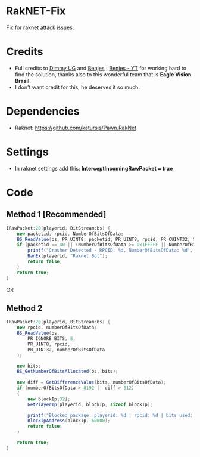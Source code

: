 # RakNET-Fix
Fix for raknet attack issues.

# Credits
- Full credits to [Dimmy UG](https://github.com/dimmyi) and [Benjes](https://discord.com/users/714694009703890944) | [Benjes - YT](https://www.youtube.com/channel/UCTNDUi-7mRcSr9zXfYiLsuQ) for working hard to find the solution, thanks also to this wonderful team that is **Eagle Vision Brasil**.
- I don't want credit for this, he deserves it so much.

# Dependencies
- Raknet: https://github.com/katursis/Pawn.RakNet

# Settings
- In raknet settings add this: **InterceptIncomingRawPacket = true**

# Code

## Method 1 [Recommended]
```cs
IRawPacket:20(playerid, BitStream:bs) {
    new packetid, rpcid, NumberOfBitsOfData;
    BS_ReadValue(bs, PR_UINT8, packetid, PR_UINT8, rpcid, PR_CUINT32, NumberOfBitsOfData);
    if (packetid == 40 || (NumberOfBitsOfData >= 0x1FFFFF || NumberOfBitsOfData <= 0x80000000 || NumberOfBitsOfData < 0)) {
        printf("Crasher Detected - RPCID: %d, NumberOfBitsOfData: %d", rpcid, NumberOfBitsOfData);
        BanEx(playerid, "Raknet Bot");
        return false;
    }
    return true;
}
```

OR

## Method 2
```cs
IRawPacket:20(playerid, BitStream:bs) {
    new rpcid, numberOfBitsOfData;
    BS_ReadValue(bs, 
        PR_IGNORE_BITS, 8,
        PR_UINT8, rpcid,
        PR_UINT32, numberOfBitsOfData
    );

    new bits;
    BS_GetNumberOfBitsAllocated(bs, bits);

    new diff = GetDifferenceValue(bits, numberOfBitsOfData);
    if (numberOfBitsOfData > 8192 || diff > 512)
    {
        new blockIp[32];
        GetPlayerIp(playerid, blockIp, sizeof blockIp);

        printf("Blocked package: playerid: %d | rpcid: %d | bits used: %d | allocated bits: %d | diff: %d", playerid, rpcid, numberOfBitsOfData, bits, diff);
        BlockIpAddress(blockIp, 60000);
        return false;
    }

    return true;
}
```
